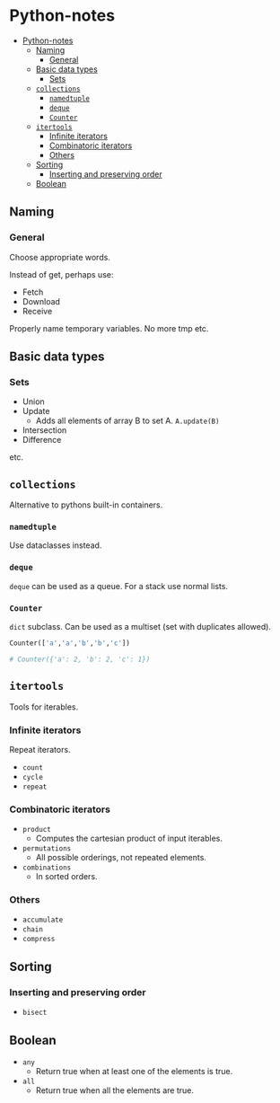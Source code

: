 # Python-notes

- [Python-notes](#python-notes)
  - [Naming](#naming)
    - [General](#general)
  - [Basic data types](#basic-data-types)
    - [Sets](#sets)
  - [`collections`](#collections)
    - [`namedtuple`](#namedtuple)
    - [`deque`](#deque)
    - [`Counter`](#counter)
  - [`itertools`](#itertools)
    - [Infinite iterators](#infinite-iterators)
    - [Combinatoric iterators](#combinatoric-iterators)
    - [Others](#others)
  - [Sorting](#sorting)
    - [Inserting and preserving order](#inserting-and-preserving-order)
  - [Boolean](#boolean)

## Naming

### General

Choose appropriate words.

Instead of get, perhaps use:

- Fetch
- Download
- Receive

Properly name temporary variables. No more tmp etc.

## Basic data types

### Sets

- Union
- Update
  - Adds all elements of array B to set A. `A.update(B)`
- Intersection
- Difference

etc.

## `collections`

Alternative to pythons built-in containers.

### `namedtuple`

Use dataclasses instead.

### `deque`

`deque` can be used as a queue. For a stack use normal lists.

### `Counter`

`dict` subclass. Can be used as a multiset (set with duplicates allowed).

```python
Counter(['a','a','b','b','c'])

# Counter({'a': 2, 'b': 2, 'c': 1})
```

## `itertools`

Tools for iterables. 

### Infinite iterators

Repeat iterators.

- `count`
- `cycle`
- `repeat`

### Combinatoric iterators

- `product`
  - Computes the cartesian product of input iterables.
- `permutations`
  - All possible orderings, not repeated elements.
- `combinations`
  - In sorted orders.

### Others

- `accumulate`
- `chain`
- `compress`



## Sorting

### Inserting and preserving order

- `bisect`

## Boolean

- `any`
  - Return true when at least one of the elements is true.
- `all`
  - Return true when all the elements are true.